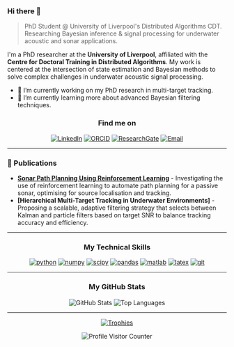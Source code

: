 ### Hi there 👋

> PhD Student @ University of Liverpool's Distributed Algorithms CDT. Researching Bayesian inference & signal processing for underwater acoustic and sonar applications.

I'm a PhD researcher at the **University of Liverpool**, affiliated with the **Centre for Doctoral Training in Distributed Algorithms**. My work is centered at the intersection of state estimation and Bayesian methods to solve complex challenges in underwater acoustic signal processing.

- 🔭 I’m currently working on my PhD research in multi-target tracking.
- 🌱 I’m currently learning more about advanced Bayesian filtering techniques.

<h3 align="center">Find me on</h3>
<p align="center">
  <a href="http://www.linkedin.com/in/joshua-w-a05a77130"><img src="https://img.shields.io/badge/LinkedIn-0A66C2?style=for-the-badge&logo=linkedin&logoColor=white" alt="LinkedIn"/></a>
  <a href="https://orcid.org/0009-0008-7574-5484"><img src="https://img.shields.io/badge/ORCID-A6CE39?style=for-the-badge&logo=orcid&logoColor=white" alt="ORCID"/></a>
  <a href="https://www.researchgate.net/profile/Joshua-Wakefield-4?ev=hdr_xprf"><img src="https://img.shields.io/badge/ResearchGate-00CCBB?style=for-the-badge&logo=researchgate&logoColor=white" alt="ResearchGate"/></a>
  <a href="mailto:sgjwakef@liverpool.ac.uk"><img src="https://img.shields.io/badge/sgjwakef@liverpool.ac.uk-D14836?style=for-the-badge&logo=gmail&logoColor=white" alt="Email"/></a>
</p>

---

### 📝 Publications
* **[Sonar Path Planning Using Reinforcement Learning](https://ieeexplore.ieee.org/abstract/document/10706484)** - Investigating the use of reinforcement learning to automate path planning for a passive sonar, optimising for source localisation and tracking.
* **[Hierarchical Multi-Target Tracking in Underwater Environments]** - Proposing a scalable, adaptive filtering strategy that selects between Kalman and particle filters based on target SNR to balance tracking accuracy and efficiency.

---

<h3 align="center">My Technical Skills</h3>
<p align="center">
  <a href="https://www.python.org" target="_blank" rel="noreferrer"> <img src="https://img.shields.io/badge/Python-3776AB?style=for-the-badge&logo=python&logoColor=white" alt="python" /></a>
  <a href="https://numpy.org/" target="_blank" rel="noreferrer"> <img src="https://img.shields.io/badge/Numpy-013243?style=for-the-badge&logo=numpy&logoColor=white" alt="numpy" /></a>
  <a href="https://scipy.org/" target="_blank" rel="noreferrer"> <img src="https://img.shields.io/badge/SciPy-8CAAE6?style=for-the-badge&logo=scipy&logoColor=white" alt="scipy" /></a>
  <a href="https://pandas.pydata.org/" target="_blank" rel="noreferrer"> <img src="https://img.shields.io/badge/Pandas-150458?style=for-the-badge&logo=pandas&logoColor=white" alt="pandas" /></a>
  <a href="https://www.mathworks.com/products/matlab.html" target="_blank" rel="noreferrer"> <img src="https://img.shields.io/badge/MATLAB-0076A8?style=for-the-badge&logo=mathworks&logoColor=white" alt="matlab" /></a>
  <a href="https://www.latex-project.org/" target="_blank" rel="noreferrer"> <img src="https://img.shields.io/badge/LaTeX-008080?style=for-the-badge&logo=latex&logoColor=white" alt="latex" /></a>
  <a href="https://git-scm.com/" target="_blank" rel="noreferrer"> <img src="https://img.shields.io/badge/GIT-E44C30?style=for-the-badge&logo=git&logoColor=white" alt="git" /></a>
</p>

---

<h3 align="center">My GitHub Stats</h3>

<p align="center">
    <img align="center" src="https://github-readme-stats.vercel.app/api?username=jjwakefield&show_icons=true&locale=en&theme=tokyonight&count_private=true&include_all_commits=true" alt="GitHub Stats" />
  <img align="center" src="https://github-readme-stats.vercel.app/api/top-langs?username=jjwakefield&layout=compact&locale=en&theme=tokyonight&count_private=true" alt="Top Languages" />
</p>

---

<p align="center">
  <a href="https://github.com/ryo-ma/github-profile-trophy">
    <img src="https://github-profile-trophy.vercel.app/?username=jjwakefield&theme=tokyonight&row=1&column=7" alt="Trophies" />
  </a>
</p>

<p align="center"> 
  <img src="https://komarev.com/ghpvc/?username=jjwakefield&label=Profile%20Visitors&color=blueviolet&style=flat" alt="Profile Visitor Counter" /> 
</p>
